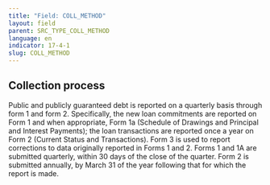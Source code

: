 ```yaml
---
title: "Field: COLL_METHOD"
layout: field
parent: SRC_TYPE_COLL_METHOD
language: en
indicator: 17-4-1
slug: COLL_METHOD
---
```

## Collection process

Public and publicly guaranteed debt is reported on a quarterly basis through form 1 and form 2. Specifically, the new loan commitments are reported on Form 1 and when appropriate, Form 1a (Schedule of Drawings and Principal and Interest Payments); the loan transactions are reported once a year on Form 2 (Current Status and Transactions). Form 3 is used to report corrections to data originally reported in Forms 1 and 2. Forms 1 and 1A are submitted quarterly, within 30 days of the close of the quarter. Form 2 is submitted annually, by March 31 of the year following that for which the report is made.